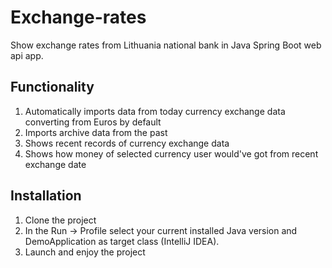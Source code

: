 # Exchange-rates
Show exchange rates from Lithuania national bank in Java Spring Boot web api app.
## Functionality 
1. Automatically imports data from today currency exchange data converting from Euros by default
2. Imports archive data from the past
3. Shows recent records of currency exchange data
4. Shows how money of selected currency user would've got from recent exchange date
## Installation
1. Clone the project
2. In the Run -> Profile select your current installed Java version and DemoApplication as target class (IntelliJ IDEA).
3. Launch and enjoy the project
